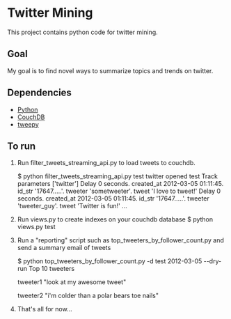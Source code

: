 # Twitter Mining
This project contains python code for twitter mining.

## Goal
My goal is to find novel ways to summarize topics and trends on twitter.

## Dependencies
- [Python](http://www.python.org/)
- [CouchDB](http://couchdb.apache.org/)
- [tweepy](https://github.com/tweepy/tweepy)

## To run
1. Run filter_tweets_streaming_api.py to load tweets to couchdb.

    $ python filter_tweets_streaming_api.py test twitter
    opened test
    Track parameters ['twitter']
    Delay 0 seconds. created_at 2012-03-05 01:11:45. id_str '17647.....'. tweeter 'sometweeter'. tweet 'I love to tweet!'
    Delay 0 seconds. created_at 2012-03-05 01:11:45. id_str '17647.....'. tweeter 'tweeter_guy'. tweet 'Twitter is fun!'
    ...

2. Run views.py to create indexes on your couchdb database
    $ python views.py test

3. Run a "reporting" script such as top_tweeters_by_follower_count.py and send a summary email of tweets

    $ python top_tweeters_by_follower_count.py -d test 2012-03-05 --dry-run
    Top 10 tweeters

    tweeter1
     "look at my awesome tweet"
    
    tweeter2
     "i'm colder than a polar bears toe nails"

4. That's all for now...
